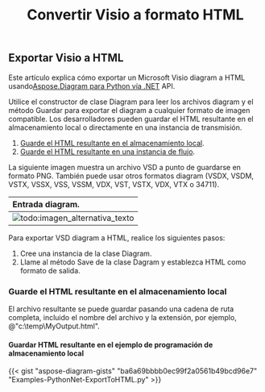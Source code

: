 ﻿---
title:  Convertir Visio a formato HTML
linktitle: Convertir Visio a HTML
type: docs
weight: 30
url: /es/python-net/convert-visio-to-html/
description: Este tema le muestra cómo Aspose.Diagram permite convertir Visio a formatos html. Convierta VSD, VSS, VDW, VST, VSDX, VSSX, VSTX, VSDM, VSTM,VSSM a html con unas pocas líneas de código.
---
## **Exportar Visio a HTML**
 Este artículo explica cómo exportar un Microsoft Visio diagram a HTML usando[Aspose.Diagram para Python vía .NET](https://products.aspose.com/diagram/python-net/) API.

Utilice el constructor de clase Diagram para leer los archivos diagram y el método Guardar para exportar el diagram a cualquier formato de imagen compatible. Los desarrolladores pueden guardar el HTML resultante en el almacenamiento local o directamente en una instancia de transmisión.

1. [Guarde el HTML resultante en el almacenamiento local](https://docs.aspose.com/diagram/net/convert-visio-to-html/#save-resultant-html-in-the-local-storage).
1. [Guarde el HTML resultante en una instancia de flujo](https://docs.aspose.com/diagram/net/convert-visio-to-html/#save-resultant-html-in-a-stream-instance).

La siguiente imagen muestra un archivo VSD a punto de guardarse en formato PNG. También puede usar otros formatos diagram (VSDX, VSDM, VSTX, VSSX, VSS, VSSM, VDX, VST, VSTX, VDX, VTX o 34711).

|**Entrada diagram.**|
|:- |
|![todo:imagen_alternativa_texto](how-to-convert-a-visio-diagram_6.png)|
Para exportar VSD diagram a HTML, realice los siguientes pasos:

1. Cree una instancia de la clase Diagram.
1. Llame al método Save de la clase Dagram y establezca HTML como formato de salida.
### **Guarde el HTML resultante en el almacenamiento local**
El archivo resultante se puede guardar pasando una cadena de ruta completa, incluido el nombre del archivo y la extensión, por ejemplo, @"c:\temp\MyOutput.html".
#### **Guardar HTML resultante en el ejemplo de programación de almacenamiento local**
{{< gist "aspose-diagram-gists" "ba6a69bbbb0ec99f2a0561b49bcd96e7" "Examples-PythonNet-ExportToHTML.py" >}}
